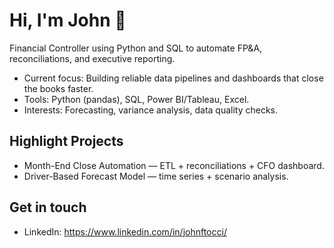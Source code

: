 # Hi, I'm John 👋

Financial Controller using Python and SQL to automate FP&A, reconciliations, and executive reporting.

- Current focus: Building reliable data pipelines and dashboards that close the books faster.
- Tools: Python (pandas), SQL, Power BI/Tableau, Excel.
- Interests: Forecasting, variance analysis, data quality checks.

## Highlight Projects
- Month-End Close Automation — ETL + reconciliations + CFO dashboard.
- Driver-Based Forecast Model — time series + scenario analysis.

## Get in touch
- LinkedIn: https://www.linkedin.com/in/johnftocci/
